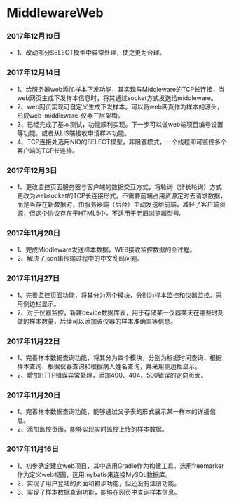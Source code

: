 # MiddlewareWeb

### 2017年12月19日
- 1、改动部分SELECT模型中异常处理，使之更为合理。

### 2017年12月14日
- 1、给服务器web添加样本下发功能，其实现与Middleware的TCP长连接，当web网页生成下发样本信息时，将其通过socket方式发送给middleware。
- 2、web网页实现可自定义生成下发样本。可以将web网页作为样本的源头，形成web-middleware-仪器三层架构。
- 3、已经完成了基本测试，功能顺利实现。下一步可以做web端项目编号设置等功能。或者从LIS端接收申请样本功能。
- 4、TCP连接处选用NIO的SELECT模型，非阻塞模式，一个线程即可监控多个客户端的TCP长连接。

### 2017年12月3日
- 1、更改监控页面服务器与客户端的数据交互方式，将轮询（非长轮询）方式更改为websocket的TCP长连接形式。不需要前端占用资源定时去请求数据，而是当存在新数据时，由服务器端（后台）主动发送给前端，减轻了客户端资源，但这个协议存在于HTML5中，不适用于老旧浏览器型号。

### 2017年11月28日
- 1、完成Middleware发送样本数据，WEB接收监控数据的全过程。
- 2、解决了json串传输过程中的中文乱码问题。

### 2017年11月27日
- 1、完善监控页面功能，将其分为两个模块，分别为样本监控和仪器监控。采用侧边栏显示。
- 2、对于仪器监控，新建device数据库表，用于存储某一仪器某天在哪些时刻做的样本数量，后续可以添加该仪器的样本准确率等信息。

### 2017年11月22日
- 1、完善样本数据查询功能，将其分为四个模块，分别为根据时间查询、根据样本查询、根据仪器查询和根据病人姓名查询，并采用侧边栏显示。
- 2、增加HTTP错误异常处理，添加400、404、500错误的定向页面。

### 2017年11月20日
- 1、完善样本数据查询功能，能够通过父子表的形式展示某一样本的详细信息。
- 2、添加监控页面，能够实现实时监控上传的样本数据。

### 2017年11月16日
- 1、初步确定建立web项目，其中选用Gradle作为构建工具。选用freemarker作为定义web视图，选用mybatis来连接MySQL数据库。
- 2、实现了用户登陆的页面和初步功能，但还没有注册功能。
- 3、实现了样本数据查询功能，能够在网页中查询样本信息。
